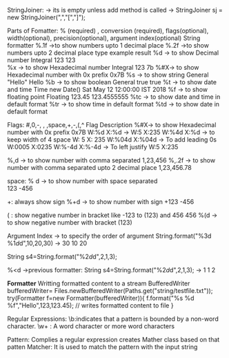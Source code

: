 StringJoiner:
-> its is empty unless add method is called
-> StringJoiner sj = new StringJoiner(",","[","]");

Parts of Fomatter:
% (required) , conversion (required), flags(optional), width(optional), precision(optional), argument index(optional)
String formatter
%.1f ->to show numbers upto 1 decimal place
%.2f ->to show numbers upto 2 decimal place
                                  type        example        result
%d -> to show Decimal number      Integral    123            123    
%x -> to show Hexadecimal number  Integral    123            7b
%#X->  to show Hexadecimal number with 0x prefix              0x7B
%s -> to show string              General     "Hello"        Hello
%b -> to show boolean             General     true           true
%t -> to show date and time        Time       new Date()     Sat May 12 12:00:00 IST 2018
%f -> to show floating point       Floating    123.45         123.4555555
%tc -> to show date and time in default format
%tr -> to show time in default format
%td -> to show date in default format

Flags:
#,0,-, , ,space,+,-,(,^
Flag    Description
%#X->  to show Hexadecimal number with 0x prefix              0x7B
W:%d X:%d -> W:5 X:235
W:%4d X:%d -> to keep width of 4 space W:   5 X: 235
W:%04d  X:%04d -> To add leading 0s W:0005 X:0235
W:%-4d X:%-4d -> To left justify W:5    X:235

%,d -> to show number with comma separated 1,23,456
%,.2f -> to show number with comma separated upto 2 decimal place 1,23,456.78

space:
% d -> to show number with space separated  
 123
-456

+: always show sign
%+d -> to show number with sign
+123
-456

( : show negative number in bracket like -123 to (123) and 456 456
%(d -> to show negative number with bracket
(123)


Argument Index -> to specify the order of argument
String.format("%3d %1$d %2$d",10,20,30) -> 30 10 20

String s4=String.format("%2$d %<d %1$d",2,1,3);

%<d ->previous formatter:
String s4=String.format("%2$d %<d %1$d",2,1,3); -> 1 1 2

**Formatter** Writting formatted content to a stream
BufferedWriter bufferedWriter= Files.newBufferedWriter(Paths.get("string/testfile.txt"));
try(Formatter f=new Formatter(bufferedWriter)){
f.format("%s %d %f","Hello",123,123.45); // writes formatted content to file
}

Regular Expressions:
\b:indicates that a pattern is bounded by a non-word character.
\w+ : A word character or more word characters

Pattern: Complies a regular expression creates Mather class based on that patten
Matcher: It is used to match the pattern with the input string




